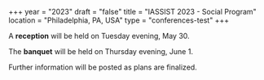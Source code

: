 +++
year = "2023"
draft = "false"
title = "IASSIST 2023 - Social Program"
location = "Philadelphia, PA, USA"
type = "conferences-test"
+++

A **reception** will be held on Tuesday evening, May 30.

The **banquet** will be held on Thursday evening, June 1.

Further information will be posted as plans are finalized.
